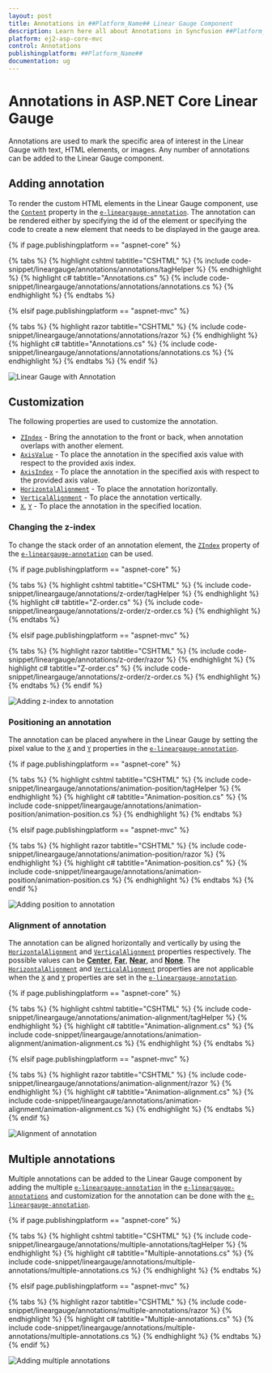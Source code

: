 ```yaml
---
layout: post
title: Annotations in ##Platform_Name## Linear Gauge Component
description: Learn here all about Annotations in Syncfusion ##Platform_Name## Linear Gauge component of Syncfusion Essential JS 2 and more.
platform: ej2-asp-core-mvc
control: Annotations
publishingplatform: ##Platform_Name##
documentation: ug
---
```



# Annotations in ASP.NET Core Linear Gauge

<!-- markdownlint-disable MD013 -->

Annotations are used to mark the specific area of interest in the Linear Gauge with text, HTML elements, or images. Any number of annotations can be added to the Linear Gauge component.

## Adding annotation

To render the custom HTML elements in the Linear Gauge component, use the [`Content`](https://help.syncfusion.com/cr/aspnetcore-js2/Syncfusion.EJ2.LinearGauge.LinearGaugeAnnotation.html#Syncfusion_EJ2_LinearGauge_LinearGaugeAnnotation_Content) property in the [`e-lineargauge-annotation`](https://help.syncfusion.com/cr/aspnetcore-js2/Syncfusion.EJ2.LinearGauge.LinearGaugeAnnotation.html). The annotation can be rendered either by specifying the id of the element or specifying the code to create a new element that needs to be displayed in the gauge area.

<!-- markdownlint-disable MD036 -->

{% if page.publishingplatform == "aspnet-core" %}

{% tabs %}
{% highlight cshtml tabtitle="CSHTML" %}
{% include code-snippet/lineargauge/annotations/annotations/tagHelper %}
{% endhighlight %}
{% highlight c# tabtitle="Annotations.cs" %}
{% include code-snippet/lineargauge/annotations/annotations/annotations.cs %}
{% endhighlight %}
{% endtabs %}

{% elsif page.publishingplatform == "aspnet-mvc" %}

{% tabs %}
{% highlight razor tabtitle="CSHTML" %}
{% include code-snippet/lineargauge/annotations/annotations/razor %}
{% endhighlight %}
{% highlight c# tabtitle="Annotations.cs" %}
{% include code-snippet/lineargauge/annotations/annotations/annotations.cs %}
{% endhighlight %}
{% endtabs %}
{% endif %}



![Linear Gauge with Annotation](../linear-gauge/images/annotation.png)

## Customization

The following properties are used to customize the annotation.

* [`ZIndex`](https://help.syncfusion.com/cr/aspnetcore-js2/Syncfusion.EJ2.LinearGauge.LinearGaugeAnnotation.html#Syncfusion_EJ2_LinearGauge_LinearGaugeAnnotation_ZIndex) - Bring the annotation to the front or back, when annotation overlaps with another element.
* [`AxisValue`](https://help.syncfusion.com/cr/aspnetcore-js2/Syncfusion.EJ2.LinearGauge.LinearGaugeAnnotation.html#Syncfusion_EJ2_LinearGauge_LinearGaugeAnnotation_AxisValue) - To place the annotation in the specified axis value with respect to the provided axis index.
* [`AxisIndex`](https://help.syncfusion.com/cr/aspnetcore-js2/Syncfusion.EJ2.LinearGauge.LinearGaugeAnnotation.html#Syncfusion_EJ2_LinearGauge_LinearGaugeAnnotation_AxisIndex) - To place the annotation in the specified axis with respect to the provided axis value.
* [`HorizontalAlignment`](https://help.syncfusion.com/cr/aspnetcore-js2/Syncfusion.EJ2.LinearGauge.LinearGaugeAnnotation.html#Syncfusion_EJ2_LinearGauge_LinearGaugeAnnotation_HorizontalAlignment) - To place the annotation horizontally.
* [`VerticalAlignment`](https://help.syncfusion.com/cr/aspnetcore-js2/Syncfusion.EJ2.LinearGauge.LinearGaugeAnnotation.html#Syncfusion_EJ2_LinearGauge_LinearGaugeAnnotation_VerticalAlignment) - To place the annotation vertically.
* [`X`](https://help.syncfusion.com/cr/aspnetcore-js2/Syncfusion.EJ2.LinearGauge.LinearGaugeAnnotation.html#Syncfusion_EJ2_LinearGauge_LinearGaugeAnnotation_X), [`Y`](https://help.syncfusion.com/cr/aspnetcore-js2/Syncfusion.EJ2.LinearGauge.LinearGaugeAnnotation.html#Syncfusion_EJ2_LinearGauge_LinearGaugeAnnotation_Y) - To place the annotation in the specified location.

### Changing the z-index

To change the stack order of an annotation element, the [`ZIndex`](https://help.syncfusion.com/cr/aspnetcore-js2/Syncfusion.EJ2.LinearGauge.LinearGaugeAnnotation.html#Syncfusion_EJ2_LinearGauge_LinearGaugeAnnotation_ZIndex) property of the [`e-lineargauge-annotation`](https://help.syncfusion.com/cr/aspnetcore-js2/Syncfusion.EJ2.LinearGauge.LinearGaugeAnnotation.html) can be used.

{% if page.publishingplatform == "aspnet-core" %}

{% tabs %}
{% highlight cshtml tabtitle="CSHTML" %}
{% include code-snippet/lineargauge/annotations/z-order/tagHelper %}
{% endhighlight %}
{% highlight c# tabtitle="Z-order.cs" %}
{% include code-snippet/lineargauge/annotations/z-order/z-order.cs %}
{% endhighlight %}
{% endtabs %}

{% elsif page.publishingplatform == "aspnet-mvc" %}

{% tabs %}
{% highlight razor tabtitle="CSHTML" %}
{% include code-snippet/lineargauge/annotations/z-order/razor %}
{% endhighlight %}
{% highlight c# tabtitle="Z-order.cs" %}
{% include code-snippet/lineargauge/annotations/z-order/z-order.cs %}
{% endhighlight %}
{% endtabs %}
{% endif %}



![Adding z-index to annotation](../linear-gauge/images/annotation-zindex.png)

### Positioning an annotation

The annotation can be placed anywhere in the Linear Gauge by setting the pixel value to the [`X`](https://help.syncfusion.com/cr/aspnetcore-js2/Syncfusion.EJ2.LinearGauge.LinearGaugeAnnotation.html#Syncfusion_EJ2_LinearGauge_LinearGaugeAnnotation_X) and [`Y`](https://help.syncfusion.com/cr/aspnetcore-js2/Syncfusion.EJ2.LinearGauge.LinearGaugeAnnotation.html#Syncfusion_EJ2_LinearGauge_LinearGaugeAnnotation_Y) properties in the [`e-lineargauge-annotation`](https://help.syncfusion.com/cr/aspnetcore-js2/Syncfusion.EJ2.LinearGauge.LinearGaugeAnnotation.html).

{% if page.publishingplatform == "aspnet-core" %}

{% tabs %}
{% highlight cshtml tabtitle="CSHTML" %}
{% include code-snippet/lineargauge/annotations/animation-position/tagHelper %}
{% endhighlight %}
{% highlight c# tabtitle="Animation-position.cs" %}
{% include code-snippet/lineargauge/annotations/animation-position/animation-position.cs %}
{% endhighlight %}
{% endtabs %}

{% elsif page.publishingplatform == "aspnet-mvc" %}

{% tabs %}
{% highlight razor tabtitle="CSHTML" %}
{% include code-snippet/lineargauge/annotations/animation-position/razor %}
{% endhighlight %}
{% highlight c# tabtitle="Animation-position.cs" %}
{% include code-snippet/lineargauge/annotations/animation-position/animation-position.cs %}
{% endhighlight %}
{% endtabs %}
{% endif %}



![Adding position to annotation](../linear-gauge/images/annotation-position.png)

<!-- markdownlint-disable MD036 -->

### Alignment of annotation

The annotation can be aligned horizontally and vertically by using the [`HorizontalAlignment`](https://help.syncfusion.com/cr/aspnetcore-js2/Syncfusion.EJ2.LinearGauge.LinearGaugeAnnotation.html#Syncfusion_EJ2_LinearGauge_LinearGaugeAnnotation_HorizontalAlignment) and [`VerticalAlignment`](https://help.syncfusion.com/cr/aspnetcore-js2/Syncfusion.EJ2.LinearGauge.LinearGaugeAnnotation.html#Syncfusion_EJ2_LinearGauge_LinearGaugeAnnotation_VerticalAlignment) properties respectively. The possible values can be [**Center**](https://help.syncfusion.com/cr/aspnetcore-js2/Syncfusion.EJ2.LinearGauge.Placement.html#Syncfusion_EJ2_LinearGauge_Placement_Center), [**Far**](https://help.syncfusion.com/cr/aspnetcore-js2/Syncfusion.EJ2.LinearGauge.Placement.html#Syncfusion_EJ2_LinearGauge_Placement_Far), [**Near**](https://help.syncfusion.com/cr/aspnetcore-js2/Syncfusion.EJ2.LinearGauge.Placement.html#Syncfusion_EJ2_LinearGauge_Placement_Near), and [**None**](https://help.syncfusion.com/cr/aspnetcore-js2/Syncfusion.EJ2.LinearGauge.Placement.html#Syncfusion_EJ2_LinearGauge_Placement_None). The [`HorizontalAlignment`](https://help.syncfusion.com/cr/aspnetcore-js2/Syncfusion.EJ2.LinearGauge.LinearGaugeAnnotation.html#Syncfusion_EJ2_LinearGauge_LinearGaugeAnnotation_HorizontalAlignment) and [`VerticalAlignment`](https://help.syncfusion.com/cr/aspnetcore-js2/Syncfusion.EJ2.LinearGauge.LinearGaugeAnnotation.html#Syncfusion_EJ2_LinearGauge_LinearGaugeAnnotation_VerticalAlignment) properties are not applicable when the [`X`](https://help.syncfusion.com/cr/aspnetcore-js2/Syncfusion.EJ2.LinearGauge.LinearGaugeAnnotation.html#Syncfusion_EJ2_LinearGauge_LinearGaugeAnnotation_X) and [`Y`](https://help.syncfusion.com/cr/aspnetcore-js2/Syncfusion.EJ2.LinearGauge.LinearGaugeAnnotation.html#Syncfusion_EJ2_LinearGauge_LinearGaugeAnnotation_Y) properties are set in the [`e-lineargauge-annotation`](https://help.syncfusion.com/cr/aspnetcore-js2/Syncfusion.EJ2.LinearGauge.LinearGaugeAnnotation.html).

{% if page.publishingplatform == "aspnet-core" %}

{% tabs %}
{% highlight cshtml tabtitle="CSHTML" %}
{% include code-snippet/lineargauge/annotations/animation-alignment/tagHelper %}
{% endhighlight %}
{% highlight c# tabtitle="Animation-alignment.cs" %}
{% include code-snippet/lineargauge/annotations/animation-alignment/animation-alignment.cs %}
{% endhighlight %}
{% endtabs %}

{% elsif page.publishingplatform == "aspnet-mvc" %}

{% tabs %}
{% highlight razor tabtitle="CSHTML" %}
{% include code-snippet/lineargauge/annotations/animation-alignment/razor %}
{% endhighlight %}
{% highlight c# tabtitle="Animation-alignment.cs" %}
{% include code-snippet/lineargauge/annotations/animation-alignment/animation-alignment.cs %}
{% endhighlight %}
{% endtabs %}
{% endif %}



![Alignment of annotation](../linear-gauge/images/annotation-alignment.png)

## Multiple annotations

Multiple annotations can be added to the Linear Gauge component by adding the multiple [`e-lineargauge-annotation`](https://help.syncfusion.com/cr/aspnetcore-js2/Syncfusion.EJ2.LinearGauge.LinearGaugeAnnotation.html) in the [`e-lineargauge-annotations`](https://help.syncfusion.com/cr/aspnetcore-js2/Syncfusion.EJ2.LinearGauge.LinearGaugeAnnotations.html) and customization for the annotation can be done with the [`e-lineargauge-annotation`](https://help.syncfusion.com/cr/aspnetcore-js2/Syncfusion.EJ2.LinearGauge.LinearGaugeAnnotation.html).

{% if page.publishingplatform == "aspnet-core" %}

{% tabs %}
{% highlight cshtml tabtitle="CSHTML" %}
{% include code-snippet/lineargauge/annotations/multiple-annotations/tagHelper %}
{% endhighlight %}
{% highlight c# tabtitle="Multiple-annotations.cs" %}
{% include code-snippet/lineargauge/annotations/multiple-annotations/multiple-annotations.cs %}
{% endhighlight %}
{% endtabs %}

{% elsif page.publishingplatform == "aspnet-mvc" %}

{% tabs %}
{% highlight razor tabtitle="CSHTML" %}
{% include code-snippet/lineargauge/annotations/multiple-annotations/razor %}
{% endhighlight %}
{% highlight c# tabtitle="Multiple-annotations.cs" %}
{% include code-snippet/lineargauge/annotations/multiple-annotations/multiple-annotations.cs %}
{% endhighlight %}
{% endtabs %}
{% endif %}



![Adding multiple annotations](../linear-gauge/images/multiple-annotation.png)